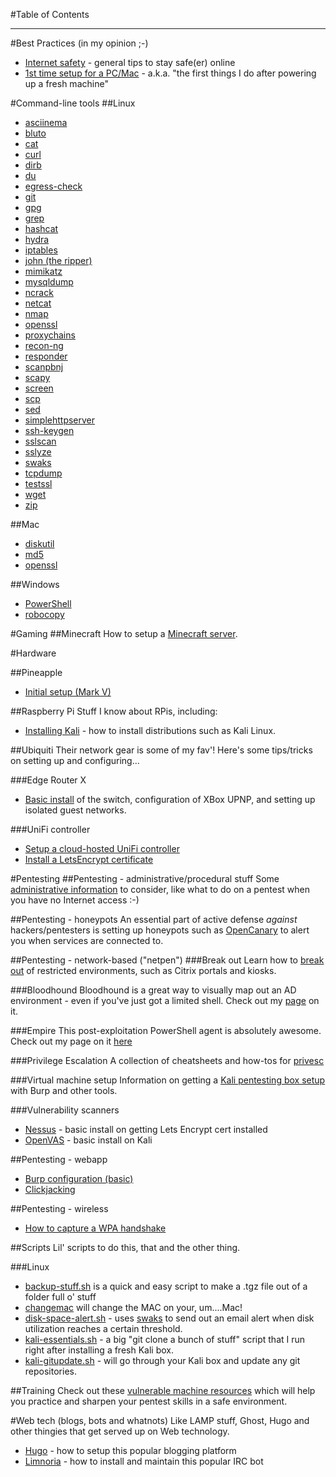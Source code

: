 #Table of Contents

---
#Best Practices (in my opinion ;-)
* [Internet safety](best-practices/internetsafety.md) - general tips to stay safe(er) online
* [1st time setup for a PC/Mac](best-practices/1sttimesetup.md) - a.k.a. "the first things I do after powering up a fresh machine"

#Command-line tools
##Linux

* [asciinema](cmdline/linux/asciinema.md)
* [bluto](cmdline/linux/bluto.md)
* [cat](cmdline/linux/cat.md)
* [curl](cmdline/linux/curl.md)
* [dirb](cmdline/linux/dirb.md)
* [du](cmdline/linux/du.md)
* [egress-check](cmdline/linux/egress-check.md)
* [git](cmdline/linux/git.md)
* [gpg](cmdline/linux/gpg.md)
* [grep](cmdline/linux/grep.md)
* [hashcat](cmdline/linux/hashcat.md)
* [hydra](cmdline/linux/hydra.md) 
* [iptables](cmdline/linux/iptables.md)
* [john (the ripper)](cmdline/linux/johntheripper.md)
* [mimikatz](cmdline/linux/mimikatz.md)
* [mysqldump](cmdline/linux/mysqldump.md)
* [ncrack](cmdline/linux/ncrack.md)
* [netcat](cmdline/linux/netcat.md)
* [nmap](cmdline/linux/nmap.md)
* [openssl](cmdline/linux/openssl.md)
* [proxychains](cmdline/linux/proxychains.md)
* [recon-ng](cmdline/linux/recon-ng.md)
* [responder](cmdline/linux/responder.md)
* [scanpbnj](cmdline/linux/scanpbnj.md)
* [scapy](cmdline/linux/scapy.md)
* [screen](cmdline/linux/screen.md)
* [scp](cmdline/linux/scp.md)
* [sed](cmdline/linux/sed.md)
* [simplehttpserver](cmdline/linux/simplehttpserver.md)
* [ssh-keygen](cmdline/linux/ssh-keygen.md)
* [sslscan](cmdline/linux/sslscan.md)
* [sslyze](cmdline/linux/sslyze.md)
* [swaks](cmdline/linux/swaks.md)
* [tcpdump](cmdline/linux/tcpdump.md)
* [testssl](cmdline/linux/testssl.md)
* [wget](cmdline/linux/wget.md)
* [zip](cmdline/linux/zip.md)
 
##Mac
* [diskutil](cmdline/mac/diskutil.md)
* [md5](cmdline/mac/md5.md)
* [openssl](cmdline/mac/openssl.md)


##Windows
* [PowerShell](cmdline/windows/powershell.md)
* [robocopy](cmdline/windows/robocopy.md)

#Gaming
##Minecraft
How to setup a [Minecraft server](gaming/minecraft.md).

#Hardware

##Pineapple
* [Initial setup (Mark V)](hardware/pineapple/pineapple.md)

##Raspberry Pi
Stuff I know about RPis, including:

* [Installing Kali](hardware/raspberrypi/install-kali.md) - how to install distributions such as Kali Linux.

##Ubiquiti 
Their network gear is some of my fav'! Here's some tips/tricks on setting up and configuring...

###Edge Router X
* [Basic install](hardware/ubiquiti/edgerouterx/erx.md) of the switch, configuration of XBox UPNP, and setting up isolated guest networks.

###UniFi controller
* [Setup a cloud-hosted UniFi controller](hardware/ubiquiti/unifi/install-hosted-unifi-controller)
* [Install a LetsEncrypt certificate](hardware/ubiquiti/unifi/install-lets-encrypt-cert.md)


#Pentesting
##Pentesting - administrative/procedural stuff
Some [administrative information](pentesting/admin/admin.md) to consider, like what to do on a pentest when you have no Internet access :-)

##Pentesting - honeypots
An essential part of active defense *against* hackers/pentesters is setting up honeypots such as [OpenCanary](pentesting/honeypots/opencanary.md) to alert you when services are connected to.

##Pentesting - network-based ("netpen")
###Break out
Learn how to [break out](pentesting/netpen/breakout.md) of restricted environments, such as Citrix portals and kiosks.

###Bloodhound
Bloodhound is a great way to visually map out an AD environment - even if you've just got a limited shell.  Check out my [page](pentesting/netpen/bloodhound.md) on it.

###Empire
This post-exploitation PowerShell agent is absolutely awesome.  Check out my page on it [here](pentesting/netpen/empire.md)

###Privilege Escalation
A collection of cheatsheets and how-tos for [privesc](pentesting/netpen/privesc.md)

###Virtual machine setup
Information on getting a [Kali pentesting box setup](pentesting/vm-setup/vm-setup.md) with Burp and other tools.

###Vulnerability scanners
* [Nessus](vulnerability-scanners/nessus.md) - basic install on getting Lets Encrypt cert installed
* [OpenVAS](vulnerability-scanners/openvas.md) - basic install on Kali

##Pentesting - webapp
* [Burp configuration (basic)](pentesting/webapp/burp.md)
* [Clickjacking](pentesting/webapp/clickjacking.md)

##Pentesting - wireless
* [How to capture a WPA handshake](pentesting/wireless/wpa.md)

##Scripts
Lil' scripts to do this, that and the other thing.

###Linux

* [backup-stuff.sh](scripts/linux/backup-stuff.sh) is a quick and easy script to make a .tgz file out of a folder full o' stuff
* [changemac](scripts/mac/changemac.md) will change the MAC on your, um....Mac!
* [disk-space-alert.sh](scripts/linux/disk-space-alert.sh) - uses [swaks](cmdline/linux/swaks.md) to send out an email alert when disk utilization reaches a certain threshold.
* [kali-essentials.sh](scripts/linux/kali-essentials.sh) - a big "git clone a bunch of stuff" script that I run right after installing a fresh Kali box.
* [kali-gitupdate.sh](scripts/linux/kali-gitupdate.sh) - will go through your Kali box and update any git repositories.


##Training
Check out these [vulnerable machine resources](pentesting/training/vulnerablemachines.md) which will help you practice and sharpen your pentest skills in a safe environment.

#Web tech (blogs, bots and whatnots)
Like LAMP stuff, Ghost, Hugo and other thingies that get served up on Web technology.

* [Hugo](web/hugo.md) - how to setup this popular blogging platform
* [Limnoria](web/limnoria.md) - how to install and maintain this popular IRC bot